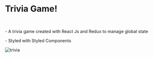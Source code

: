 <h1>Trivia Game!</h1>
<br>

<p>- A trivia game created with React Js and Redux to manage global state</p>
<p>- Styled with Styled Components</p>

![trivia](https://user-images.githubusercontent.com/87531401/150580388-9694720e-4b6f-4084-939c-c8ea840d357d.gif)
